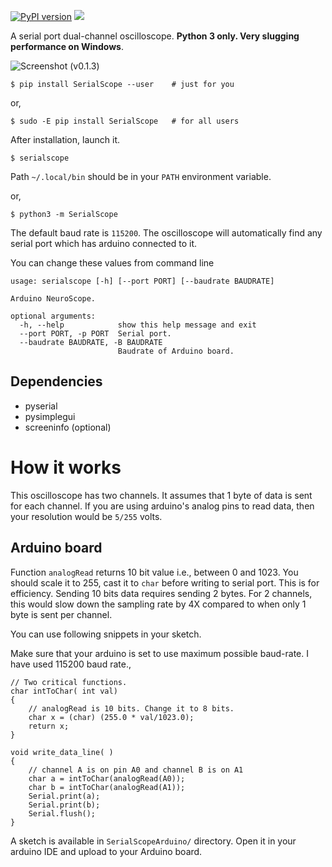 [![PyPI version](https://badge.fury.io/py/SerialScope.svg)](https://badge.fury.io/py/SerialScope) ![](https://img.shields.io/pypi/pyversions/serialscope.svg)

A serial port dual-channel oscilloscope. __Python 3 only. Very slugging performance on Windows__. 

![Screenshot (v0.1.3)](https://user-images.githubusercontent.com/895681/59994995-83506400-9673-11e9-861a-eb4f2984905e.png)

    $ pip install SerialScope --user    # just for you
or,

    $ sudo -E pip install SerialScope   # for all users

After installation, launch it. 

    $ serialscope
   
Path `~/.local/bin` should be in your `PATH` environment variable.

or,
    
    $ python3 -m SerialScope 
    

The default baud rate is `115200`. The oscilloscope will automatically 
find any serial port which has arduino connected to it.

You can change these values from command line

```
usage: serialscope [-h] [--port PORT] [--baudrate BAUDRATE]

Arduino NeuroScope.

optional arguments:
  -h, --help            show this help message and exit
  --port PORT, -p PORT  Serial port.
  --baudrate BAUDRATE, -B BAUDRATE
                        Baudrate of Arduino board.

```

## Dependencies

- pyserial
- pysimplegui 
- screeninfo (optional)

# How it works

This oscilloscope has two channels.  It assumes that 1 byte of data is sent
for each channel. If you are using arduino's analog pins to read data, then 
your resolution would be `5/255` volts.

## Arduino board

Function `analogRead` returns 10 bit value i.e., between 0 and 1023. You should
scale it to 255, cast it to `char` before writing to serial port. This is for efficiency.
Sending 10 bits data requires sending 2 bytes. For 2 channels, this would slow 
down the sampling rate by 4X compared to when only 1 byte is sent per channel.

You can use following snippets in your sketch.

Make sure that your arduino is set to use maximum possible baud-rate. I have
used 115200 baud rate.,

```
// Two critical functions.
char intToChar( int val)
{
    // analogRead is 10 bits. Change it to 8 bits.
    char x = (char) (255.0 * val/1023.0);
    return x;
}

void write_data_line( )
{
    // channel A is on pin A0 and channel B is on A1
    char a = intToChar(analogRead(A0));
    char b = intToChar(analogRead(A1));
    Serial.print(a);
    Serial.print(b);
    Serial.flush();
}
```

A sketch is available in `SerialScopeArduino/` directory. Open it in your
arduino IDE and upload to your Arduino board. 
